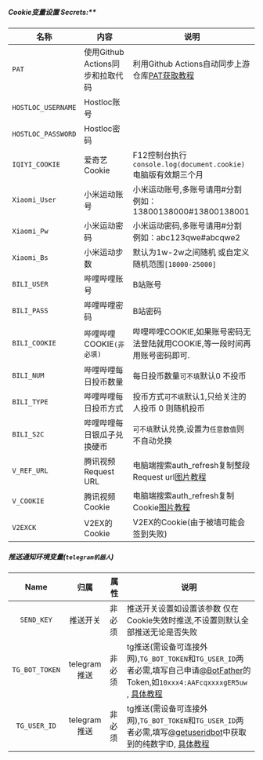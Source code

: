 ##### Cookie变量设置 Secrets:**

| 名称               | 内容                             | 说明                                                         |
| ------------------ | -------------------------------- | ------------------------------------------------------------ |
| `PAT`              | 使用Github Actions同步和拉取代码 | 利用Github Actions自动同步上游仓库[PAT获取教程](RepoSync.md) |
| `HOSTLOC_USERNAME` | Hostloc账号                      |                                                              |
| `HOSTLOC_PASSWORD` | Hostloc密码                      |                                                              |
| `IQIYI_COOKIE`     | 爱奇艺Cookie                     | F12控制台执行`console.log(document.cookie)`电脑版有效期三个月 |
| `Xiaomi_User`      | 小米运动账号                     | 小米运动账号,多账号请用#分割 例如：13800138000#13800138001   |
| `Xiaomi_Pw`        | 小米运动密码                     | 小米运动密码,多账号请用#分割 例如：abc123qwe#abcqwe2         |
| `Xiaomi_Bs`        | 小米运动步数                     | 默认为1w-2w之间随机 或自定义随机范围`[18000-25000]`          |
| `BILI_USER`        | 哔哩哔哩账号                     | B站账号                                                      |
| `BILI_PASS`        | 哔哩哔哩密码                     | B站密码                                                      |
| `BILI_COOKIE`      | 哔哩哔哩COOKIE`(非必填)`         | 哔哩哔哩COOKIE,如果账号密码无法登陆就用COOKIE,等一段时间再用账号密码即可. |
| `BILI_NUM`         | 哔哩哔哩每日投币数量             | 每日投币数量`可不填`默认0 不投币                             |
| `BILI_TYPE`        | 哔哩哔哩每日投币方式             | 投币方式`可不填`默认1,只给关注的人投币 0 则随机投币          |
| `BILI_S2C`         | 哔哩哔哩每日银瓜子兑换硬币       | `可不填`默认兑换,设置为`任意数值`则不自动兑换                |
| `V_REF_URL`        | 腾讯视频Request URL              | 电脑端搜索auth_refresh复制整段Request url[图片教程](https://cdn.jsdelivr.net/gh/BlueskyClouds/Script/img/2020/11/1/img/v_1.jpg) |
| `V_COOKIE`         | 腾讯视频Cookie                   | 电脑端搜索auth_refresh复制Cookie[图片教程](https://cdn.jsdelivr.net/gh/BlueskyClouds/Script/img/2020/11/1/img/v_2.jpg) |
| `V2EXCK`           | V2EX的Cookie                     | V2EX的Cookie(由于被墙可能会签到失败)                         |
##### 推送通知环境变量(`telegram机器人`)

|       Name        |                                        归属                                        | 属性  | 说明                                                                                                                                                                                                          |
|:-----------------:|:--------------------------------------------------------------------------------:|-----|-------------------------------------------------------------------------------------------------------------------------------------------------------------------------------------------------------------|
|    `SEND_KEY`     |                                       推送开关                                       | 非必须 | 推送开关设置如设置该参数 仅在Cookie失效时推送,不设置则默认全部推送无论是否失败                                                                                                                                                                 |
|  `TG_BOT_TOKEN`   |                                    telegram推送                                    | 非必须 | tg推送(需设备可连接外网),`TG_BOT_TOKEN`和`TG_USER_ID`两者必需,填写自己申请[@BotFather](https://t.me/BotFather)的Token,如`10xxx4:AAFcqxxxxgER5uw` , [具体教程](https://github.com/MayoBlueSky/My-Actions/blob/master/backUp/TG_PUSH.md) |
|   `TG_USER_ID`    |                                    telegram推送                                    | 非必须 | tg推送(需设备可连接外网),`TG_BOT_TOKEN`和`TG_USER_ID`两者必需,填写[@getuseridbot](https://t.me/getuseridbot)中获取到的纯数字ID, [具体教程](https://github.com/MayoBlueSky/My-Actions/blob/master/backUp/TG_PUSH.md)                      |